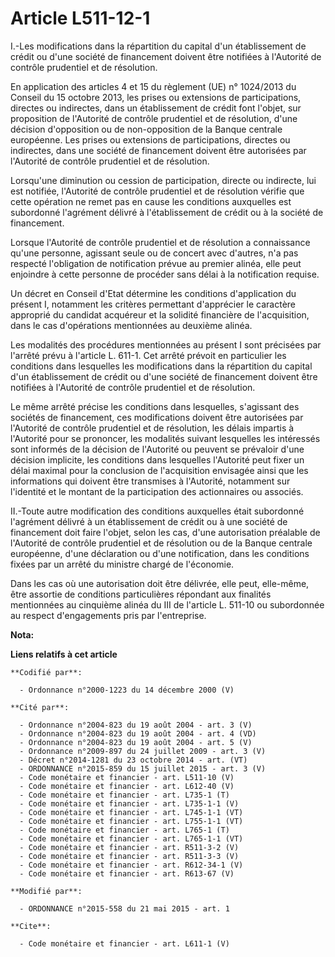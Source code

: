 # Article L511-12-1

I.-Les modifications dans la répartition du capital d'un établissement de crédit ou d'une société de financement doivent être
notifiées à l'Autorité de contrôle prudentiel et de résolution. 

En application des articles 4 et 15 du règlement (UE) n° 1024/2013 du Conseil du 15 octobre 2013, les prises ou extensions de
participations, directes ou indirectes, dans un établissement de crédit font l'objet, sur proposition de l'Autorité de
contrôle prudentiel et de résolution, d'une décision d'opposition ou de non-opposition de la Banque centrale européenne. Les
prises ou extensions de participations, directes ou indirectes, dans une société de financement doivent être autorisées par
l'Autorité de contrôle prudentiel et de résolution. 

Lorsqu'une diminution ou cession de participation, directe ou indirecte, lui est notifiée, l'Autorité de contrôle prudentiel
et de résolution vérifie que cette opération ne remet pas en cause les conditions auxquelles est subordonné l'agrément
délivré à l'établissement de crédit ou à la société de financement. 

Lorsque l'Autorité de contrôle prudentiel et de résolution a connaissance qu'une personne, agissant seule ou de concert avec
d'autres, n'a pas respecté l'obligation de notification prévue au premier alinéa, elle peut enjoindre à cette personne de
procéder sans délai à la notification requise. 

Un décret en Conseil d'Etat détermine les conditions d'application du présent I, notamment les critères permettant
d'apprécier le caractère approprié du candidat acquéreur et la solidité financière de l'acquisition, dans le cas d'opérations
mentionnées au deuxième alinéa. 

Les modalités des procédures mentionnées au présent I sont précisées par l'arrêté prévu à l'article L. 611-1. Cet arrêté
prévoit en particulier les conditions dans lesquelles les modifications dans la répartition du capital d'un établissement de
crédit ou d'une société de financement doivent être notifiées à l'Autorité de contrôle prudentiel et de résolution. 

Le même arrêté précise les conditions dans lesquelles, s'agissant des sociétés de financement, ces modifications doivent être
autorisées par l'Autorité de contrôle prudentiel et de résolution, les délais impartis à l'Autorité pour se prononcer, les
modalités suivant lesquelles les intéressés sont informés de la décision de l'Autorité ou peuvent se prévaloir d'une décision
implicite, les conditions dans lesquelles l'Autorité peut fixer un délai maximal pour la conclusion de l'acquisition
envisagée ainsi que les informations qui doivent être transmises à l'Autorité, notamment sur l'identité et le montant de la
participation des actionnaires ou associés. 

II.-Toute autre modification des conditions auxquelles était subordonné l'agrément délivré à un établissement de crédit ou à
une société de financement doit faire l'objet, selon les cas, d'une autorisation préalable de l'Autorité de contrôle
prudentiel et de résolution ou de la Banque centrale européenne, d'une déclaration ou d'une notification, dans les conditions
fixées par un arrêté du ministre chargé de l'économie. 

Dans les cas où une autorisation doit être délivrée, elle peut, elle-même, être assortie de conditions particulières
répondant aux finalités mentionnées au cinquième alinéa du III de l'article L. 511-10 ou subordonnée au respect d'engagements
pris par l'entreprise.

**Nota:**



**Liens relatifs à cet article**

	**Codifié par**:

	  - Ordonnance n°2000-1223 du 14 décembre 2000 (V)

	**Cité par**:

	  - Ordonnance n°2004-823 du 19 août 2004 - art. 3 (V)
	  - Ordonnance n°2004-823 du 19 août 2004 - art. 4 (VD)
	  - Ordonnance n°2004-823 du 19 août 2004 - art. 5 (V)
	  - Ordonnance n°2009-897 du 24 juillet 2009 - art. 3 (V)
	  - Décret n°2014-1281 du 23 octobre 2014 - art. (VT)
	  - ORDONNANCE n°2015-859 du 15 juillet 2015 - art. 3 (V)
	  - Code monétaire et financier - art. L511-10 (V)
	  - Code monétaire et financier - art. L612-40 (V)
	  - Code monétaire et financier - art. L735-1 (T)
	  - Code monétaire et financier - art. L735-1-1 (V)
	  - Code monétaire et financier - art. L745-1-1 (VT)
	  - Code monétaire et financier - art. L755-1-1 (VT)
	  - Code monétaire et financier - art. L765-1 (T)
	  - Code monétaire et financier - art. L765-1-1 (VT)
	  - Code monétaire et financier - art. R511-3-2 (V)
	  - Code monétaire et financier - art. R511-3-3 (V)
	  - Code monétaire et financier - art. R612-34-1 (V)
	  - Code monétaire et financier - art. R613-67 (V)

	**Modifié par**:

	  - ORDONNANCE n°2015-558 du 21 mai 2015 - art. 1

	**Cite**:

	  - Code monétaire et financier - art. L611-1 (V)
